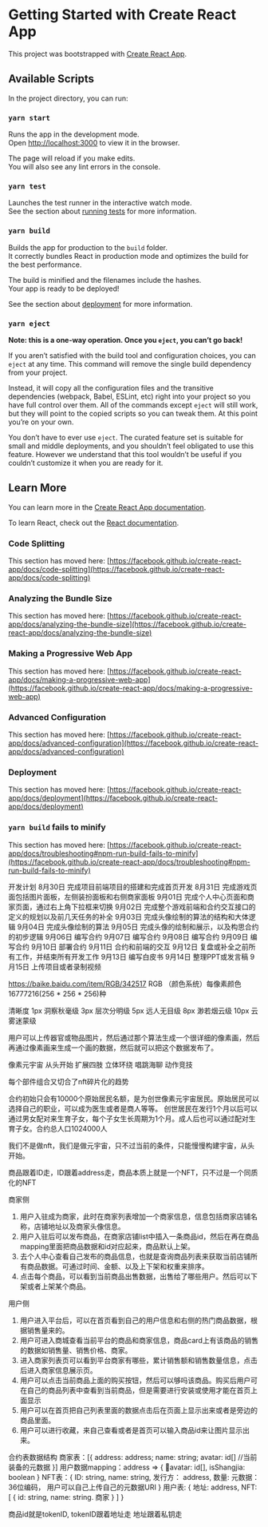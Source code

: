 # Getting Started with Create React App

This project was bootstrapped with [Create React App](https://github.com/facebook/create-react-app).

## Available Scripts

In the project directory, you can run:

### `yarn start`

Runs the app in the development mode.\
Open [http://localhost:3000](http://localhost:3000) to view it in the browser.

The page will reload if you make edits.\
You will also see any lint errors in the console.

### `yarn test`

Launches the test runner in the interactive watch mode.\
See the section about [running tests](https://facebook.github.io/create-react-app/docs/running-tests) for more information.

### `yarn build`

Builds the app for production to the `build` folder.\
It correctly bundles React in production mode and optimizes the build for the best performance.

The build is minified and the filenames include the hashes.\
Your app is ready to be deployed!

See the section about [deployment](https://facebook.github.io/create-react-app/docs/deployment) for more information.

### `yarn eject`

**Note: this is a one-way operation. Once you `eject`, you can’t go back!**

If you aren’t satisfied with the build tool and configuration choices, you can `eject` at any time. This command will remove the single build dependency from your project.

Instead, it will copy all the configuration files and the transitive dependencies (webpack, Babel, ESLint, etc) right into your project so you have full control over them. All of the commands except `eject` will still work, but they will point to the copied scripts so you can tweak them. At this point you’re on your own.

You don’t have to ever use `eject`. The curated feature set is suitable for small and middle deployments, and you shouldn’t feel obligated to use this feature. However we understand that this tool wouldn’t be useful if you couldn’t customize it when you are ready for it.

## Learn More

You can learn more in the [Create React App documentation](https://facebook.github.io/create-react-app/docs/getting-started).

To learn React, check out the [React documentation](https://reactjs.org/).

### Code Splitting

This section has moved here: [https://facebook.github.io/create-react-app/docs/code-splitting](https://facebook.github.io/create-react-app/docs/code-splitting)

### Analyzing the Bundle Size

This section has moved here: [https://facebook.github.io/create-react-app/docs/analyzing-the-bundle-size](https://facebook.github.io/create-react-app/docs/analyzing-the-bundle-size)

### Making a Progressive Web App

This section has moved here: [https://facebook.github.io/create-react-app/docs/making-a-progressive-web-app](https://facebook.github.io/create-react-app/docs/making-a-progressive-web-app)

### Advanced Configuration

This section has moved here: [https://facebook.github.io/create-react-app/docs/advanced-configuration](https://facebook.github.io/create-react-app/docs/advanced-configuration)

### Deployment

This section has moved here: [https://facebook.github.io/create-react-app/docs/deployment](https://facebook.github.io/create-react-app/docs/deployment)

### `yarn build` fails to minify

This section has moved here: [https://facebook.github.io/create-react-app/docs/troubleshooting#npm-run-build-fails-to-minify](https://facebook.github.io/create-react-app/docs/troubleshooting#npm-run-build-fails-to-minify)

开发计划
8月30日 完成项目前端项目的搭建和完成首页开发
8月31日 完成游戏页面包括图片面板，左侧装扮面板和右侧商家面板
9月01日 完成个人中心页面和商家页面，通过右上角下拉框来切换
9月02日 完成整个游戏前端和合约交互接口的定义的规划以及前几天任务的补全
9月03日 完成头像绘制的算法的结构和大体逻辑
9月04日 完成头像绘制的算法
9月05日 完成头像的绘制和展示，以及构思合约的初步逻辑
9月06日 编写合约
9月07日 编写合约
9月08日 编写合约
9月09日 编写合约
9月10日 部署合约
9月11日 合约和前端的交互
9月12日 复盘或补全之前所有工作，并结束所有开发工作
9月13日 编写白皮书
9月14日 整理PPT或发言稿
9月15日 上传项目或者录制视频

https://baike.baidu.com/item/RGB/342517 RGB （颜色系统）每像素颜色16777216(256 * 256 * 256)种

清晰度
1px  洞察秋毫级
3px  层次分明级
5px  远人无目级
8px  渺若烟云级
10px 云雾迷蒙级

用户可以上传器官或物品图片，然后通过那个算法生成一个很详细的像素画，然后再通过像素画来生成一个画的数据，然后就可以把这个数据发布了。

像素元宇宙
从头开始
扩展四肢
立体环绕
唱跳海聊
动作竞技

每个部件组合又切合了nft碎片化的趋势

合约初始只会有10000个原始居民名额，是为创世像素元宇宙居民。原始居民可以选择自己的职业，可以成为医生或者是商人等等。
创世居民在发行1个月以后可以通过男女配对来生育子女，每个子女生长周期为1个月。成人后也可以通过配对生育子女。合约总人口1024000人

我们不是做nft，我们是做元宇宙，只不过当前的条件，只能慢慢构建宇宙，从头开始。

商品跟着ID走，ID跟着address走，商品本质上就是一个NFT，只不过是一个同质化的NFT

商家侧
1. 用户入驻成为商家，此时在商家列表增加一个商家信息，信息包括商家店铺名称，店铺地址以及商家头像信息。
2. 用户入驻后可以发布商品，在商家店铺list中插入一条商品id，然后在再在商品mapping里面把商品数据和id对应起来，商品默认上架。
3. 去个人中心查看自己发布的商品信息，也就是查询商品列表来获取当前店铺所有商品数据。可通过时间、金额、以及上下架和权重来排序。
4. 点击每个商品，可以看到当前商品出售数据，出售给了哪些用户。然后可以下架或者上架某个商品。

用户侧
1. 用户进入平台后，可以在首页看到自己的用户信息和右侧的热门商品数据，根据销售量来的。
2. 用户可进入商城查看当前平台的商品和商家信息，商品card上有该商品的销售的数据如销售量、销售价格、商家。
3. 进入商家列表页可以看到平台商家有哪些，累计销售额和销售数量信息，点击后进入商家信息展示页。
4. 用户可以点击当前商品上面的购买按钮，然后可以够吗该商品。购买后用户可在自己的商品列表中查看到当前商品，但是需要进行安装或使用才能在首页上面显示
5. 用户可以在首页把自己列表里面的数据点击后在页面上显示出来或者是旁边的商品里面。
6. 用户可以进行收藏，来自己查看或者是首页可以输入商品id来让图片显示出来。

合约表数据结构
商家表：[{
    address: address;
    name: string;
    avatar: id[] //当前装备的元数据
}]
用户数据mapping：address => {
    avatar: id[],
    isShangjia: boolean
}
NFT表：{
    ID: string,
    name: string,
    发行方： address,
    数量:
    元数据： 36位编码，
    用户可以自己上传自己的元数据URI
}
用户表: {
    地址: address,
    NFT: [
        {
            id: string,
            name: string.
            商家
        }
    ]
}

商品id就是tokenID, tokenID跟着地址走 地址跟着私钥走